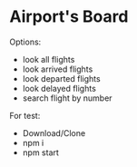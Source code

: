 # Airport's Board

Options:
  * look all flights
  * look arrived flights
  * look departed flights
  * look delayed flights
  * search flight by number

For test: 
  * Download/Clone
  * npm i
  * npm start
